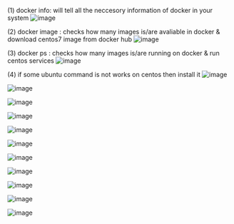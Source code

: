 
(1) docker info:  will tell all the neccesory information of docker in your system
![image](https://user-images.githubusercontent.com/49730521/84571407-8b3b7380-adb0-11ea-89bd-978410dec093.png)

(2) docker image : checks how many images is/are avaliable in docker & download centos7 image from docker hub 
![image](https://user-images.githubusercontent.com/49730521/84571495-1ddc1280-adb1-11ea-9316-02e44579a15a.png)

(3) docker ps : checks how many images is/are running on docker & run centos services 
![image](https://user-images.githubusercontent.com/49730521/84571507-3815f080-adb1-11ea-9f4f-eb21b18232b4.png)

(4) if some ubuntu command is not works on centos then install it 
![image](https://user-images.githubusercontent.com/49730521/84571526-57ad1900-adb1-11ea-816a-e47a6bfc2aae.png)



![image](https://user-images.githubusercontent.com/49730521/84571543-76131480-adb1-11ea-90d8-975321fcfb72.png)



![image](https://user-images.githubusercontent.com/49730521/84571573-9f33a500-adb1-11ea-9d4e-3df3ebacbdc2.png)

![image](https://user-images.githubusercontent.com/49730521/84571608-ea4db800-adb1-11ea-9831-5aad301d8c81.png)

![image](https://user-images.githubusercontent.com/49730521/84571635-1c5f1a00-adb2-11ea-9649-8328a24004aa.png)

![image](https://user-images.githubusercontent.com/49730521/84571671-4c0e2200-adb2-11ea-9334-73ca2d35de3d.png)

![image](https://user-images.githubusercontent.com/49730521/84571685-6811c380-adb2-11ea-842d-b1c8c214726d.png)

![image](https://user-images.githubusercontent.com/49730521/84571706-95f70800-adb2-11ea-923a-8f124bcd6515.png)

![image](https://user-images.githubusercontent.com/49730521/84571821-862bf380-adb3-11ea-8382-9fa90790a98f.png)

![image](https://user-images.githubusercontent.com/49730521/84571839-ac519380-adb3-11ea-8669-87f4df1c3fd1.png)

![image](https://user-images.githubusercontent.com/49730521/84571866-d440f700-adb3-11ea-8867-10f664344739.png)

